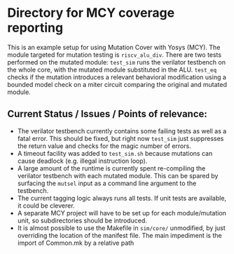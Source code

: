 Directory for MCY coverage reporting
==================================

This is an example setup for using Mutation Cover with Yosys (MCY).
The module targeted for mutation testing is `riscv_alu_div`. There are two tests
performed on the mutated module: `test_sim` runs the verilator testbench on the
whole core, with the mutated module substituted in the ALU. `test_eq` checks if
the mutation introduces a relevant behavioral modification using a bounded model
check on a miter circuit comparing the original and mutated module.

Current Status / Issues / Points of relevance:
----------------------------------

- The verilator testbench currently contains some failing tests as well as a
fatal error. This should be fixed, but right now `test_sim` just suppresses the
return value and checks for the magic number of errors.
- A timeout facility was added to `test_sim.sh` because mutations can cause
deadlock (e.g. illegal instruction loop).
- A large amount of the runtime is currently spent re-compiling the verilator
testbench with each mutated module. This can be spared by surfacing the `mutsel`
input as a command line argument to the testbench.
- The current tagging logic always runs all tests. If unit tests are available,
it could be cleverer.
- A separate MCY project will have to be set up for each module/mutation unit,
so subdirectories should be introduced.
- It is almost possible to use the Makefile in `sim/core/` unmodified, by just
overriding the location of the manifest file. The main impediment is the import
of Common.mk by a relative path
